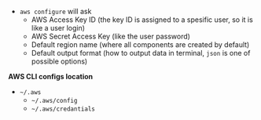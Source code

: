 - `aws configure` will ask
  - AWS Access Key ID (the key ID is assigned to a spesific user, so it is like a user login)
  - AWS Secret Access Key (like the user password)
  - Default region name (where all components are created by default)
  - Default output format (how to output data in terminal, `json` is one of possible options)

**AWS CLI configs location**
- `~/.aws`
  - `~/.aws/config`
  - `~/.aws/credantials`
